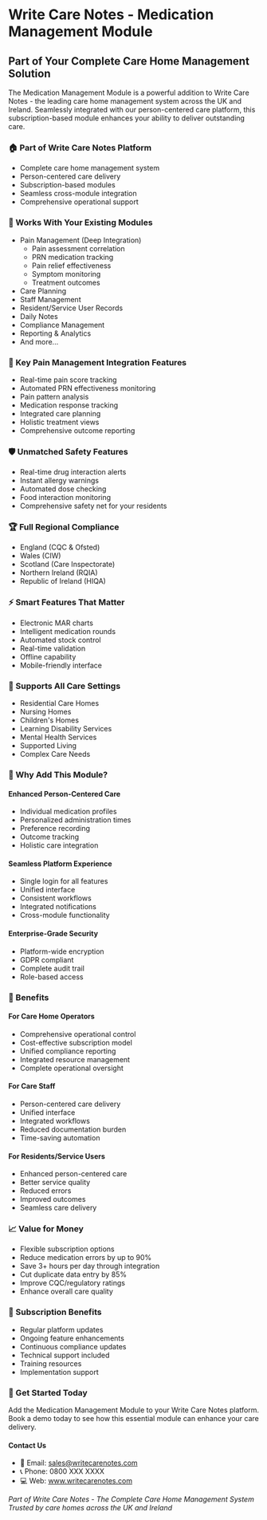 # Write Care Notes - Medication Management Module

## Part of Your Complete Care Home Management Solution

The Medication Management Module is a powerful addition to Write Care Notes - the leading care home management system across the UK and Ireland. Seamlessly integrated with our person-centered care platform, this subscription-based module enhances your ability to deliver outstanding care.

### 🏠 Part of Write Care Notes Platform
- Complete care home management system
- Person-centered care delivery
- Subscription-based modules
- Seamless cross-module integration
- Comprehensive operational support

### 🔄 Works With Your Existing Modules
- Pain Management (Deep Integration)
  - Pain assessment correlation
  - PRN medication tracking
  - Pain relief effectiveness
  - Symptom monitoring
  - Treatment outcomes
- Care Planning
- Staff Management
- Resident/Service User Records
- Daily Notes
- Compliance Management
- Reporting & Analytics
- And more...

### 🤝 Key Pain Management Integration Features
- Real-time pain score tracking
- Automated PRN effectiveness monitoring
- Pain pattern analysis
- Medication response tracking
- Integrated care planning
- Holistic treatment views
- Comprehensive outcome reporting

### 🛡️ Unmatched Safety Features
- Real-time drug interaction alerts
- Instant allergy warnings
- Automated dose checking
- Food interaction monitoring
- Comprehensive safety net for your residents

### 🏆 Full Regional Compliance
- England (CQC & Ofsted)
- Wales (CIW)
- Scotland (Care Inspectorate)
- Northern Ireland (RQIA)
- Republic of Ireland (HIQA)

### ⚡ Smart Features That Matter
- Electronic MAR charts
- Intelligent medication rounds
- Automated stock control
- Real-time validation
- Offline capability
- Mobile-friendly interface

### 👥 Supports All Care Settings
- Residential Care Homes
- Nursing Homes
- Children's Homes
- Learning Disability Services
- Mental Health Services
- Supported Living
- Complex Care Needs

### 💪 Why Add This Module?

#### Enhanced Person-Centered Care
- Individual medication profiles
- Personalized administration times
- Preference recording
- Outcome tracking
- Holistic care integration

#### Seamless Platform Experience
- Single login for all features
- Unified interface
- Consistent workflows
- Integrated notifications
- Cross-module functionality

#### Enterprise-Grade Security
- Platform-wide encryption
- GDPR compliant
- Complete audit trail
- Role-based access

### 🌟 Benefits

#### For Care Home Operators
- Comprehensive operational control
- Cost-effective subscription model
- Unified compliance reporting
- Integrated resource management
- Complete operational oversight

#### For Care Staff
- Person-centered care delivery
- Unified interface
- Integrated workflows
- Reduced documentation burden
- Time-saving automation

#### For Residents/Service Users
- Enhanced person-centered care
- Better service quality
- Reduced errors
- Improved outcomes
- Seamless care delivery

### 📈 Value for Money
- Flexible subscription options
- Reduce medication errors by up to 90%
- Save 3+ hours per day through integration
- Cut duplicate data entry by 85%
- Improve CQC/regulatory ratings
- Enhance overall care quality

### 🤝 Subscription Benefits
- Regular platform updates
- Ongoing feature enhancements
- Continuous compliance updates
- Technical support included
- Training resources
- Implementation support

### 🤝 Get Started Today
Add the Medication Management Module to your Write Care Notes platform. Book a demo today to see how this essential module can enhance your care delivery.

#### Contact Us
- 📧 Email: sales@writecarenotes.com
- 📞 Phone: 0800 XXX XXXX
- 💻 Web: www.writecarenotes.com

*Part of Write Care Notes - The Complete Care Home Management System*
*Trusted by care homes across the UK and Ireland* 